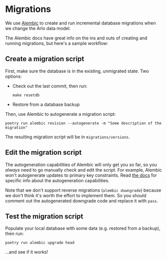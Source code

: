 # Migrations

We use [Alembic](https://alembic.sqlalchemy.org/en/latest/) to create and run incremental database migrations when we change the Arlo data model.

The Alembic docs have great info on the ins and outs of creating and running migrations, but here's a sample workflow:

## Create a migration script

First, make sure the database is in the existing, unmigrated state. Two options:

- Check out the last commit, then run:

      make resetdb

- Restore from a database backup

Then, use Alembic to autogenerate a migration script:

    poetry run alembic revision --autogenerate -m "Some description of the migration"

The resulting migration script will be in `migrations/versions`.

## Edit the migration script

The autogeneration capabilities of Alembic will only get you so far, so you _always_ need to go manually check and edit the script. For example, Alembic won't autogenerate updates to primary key constraints. Read [the docs](https://alembic.sqlalchemy.org/en/latest/autogenerate.html#what-does-autogenerate-detect-and-what-does-it-not-detect) for specific info about the autogeneration capabilities.

Note that we don't support reverse migrations (`alembic downgrade`) because we don't think it's worth the effort to implement them. So you should comment out the autogenerated downgrade code and replace it with `pass`.

## Test the migration script

Populate your local database with some data (e.g. restored from a backup), then run:

    poetry run alembic upgrade head

...and see if it works!